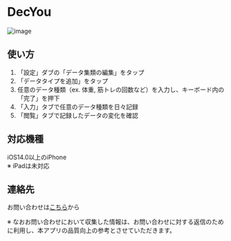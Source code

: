 # DecYou
![image](https://user-images.githubusercontent.com/77086210/188751095-a487fb56-898b-48e7-8056-6263e896c709.png)

## 使い方
1. 「設定」ダブの「データ集類の編集」をタップ
2. 「データタイプを追加」をタップ
3. 任意のデータ種類（ex. 体重, 筋トレの回数など）を入力し、キーボード内の「完了」を押下
4. 「入力」タブで任意のデータ種類を日々記録
5. 「閲覧」タブで記録したデータの変化を確認

## 対応機種
iOS14.0以上のiPhone
<br>※ iPadは未対応

## 連絡先
お問い合わせは[こちら](<mailto:district134bus@gmail.com>)から

※ なおお問い合わせにおいて収集した情報は、お問い合わせに対する返信のために利用し、本アプリの品質向上の参考とさせていただきます。
